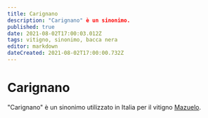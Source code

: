 ```yaml
---
title: Carignano
description: "Carignano" è un sinonimo.
published: true
date: 2021-08-02T17:00:03.012Z
tags: vitigno, sinonimo, bacca nera
editor: markdown
dateCreated: 2021-08-02T17:00:00.732Z
---
```


# Carignano
"Carignano" è un sinonimo utilizzato in Italia per il vitigno [Mazuelo](/vitigni/bacca-nera/mazuelo).